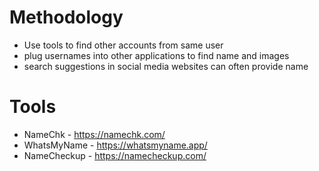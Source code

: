 # Methodology
- Use tools to find other accounts from same user
- plug usernames into other applications to find name and images
- search suggestions in social media websites can often provide name

# Tools
- NameChk - https://namechk.com/
- WhatsMyName - https://whatsmyname.app/
- NameCheckup - https://namecheckup.com/